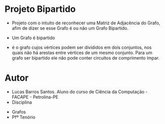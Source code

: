 # Projeto Bipartido
* Projeto com o intuito de reconhecer uma Matriz de Adjacência do Grafo, afim de dizer se esse Grafo é ou não um Grafo Bipartido. 

* Um Grafo é bipartido
 - é o grafo cujos vértices podem ser divididos em dois conjuntos, nos quais não há arestas entre vértices de um mesmo conjunto. Para um grafo ser bipartido ele não pode conter circuitos de comprimento ímpar.

# Autor 
* Lucas Barros Santos. Aluno do curso de Ciência da Computação - FACAPE - Petrolina-PE
* Disciplina 
 - Grafos
 - Pfº Tenório 
